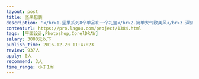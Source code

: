 ```yaml
---                
layout: post       
title: 坚果包装           
description: '</br>1.坚果系列8个单品和一个礼盒</br>2.简单大气欧美风</br>3.深刻理解产品</br>4.创意 最好让人过目不忘</br>5.可参考欧美大牌产品</br>'     
contenturl: https://pro.lagou.com/project/1384.html      
tags: [平面设计,Photoshop,CorelDRAW]            
salary: 3000元以下          
publish_time: 2016-12-20 11:47:23         
review: 937人                   
apply: 0人                   
recommend: 3人                   
time_range: 小于1周              
---                 
```

